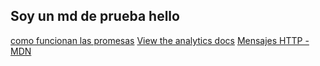 ## Soy un md de prueba hello 

[como funcionan las promesas](https://platzi.com/blog/que-es-y-como-funcionan-las-promesas-en-javascript/)
[View the analytics docs](https://getanalytics.io/)
[Mensajes HTTP - MDN](https://developer.mozilla.org/es/docs/Web/HTTP/Messages)
